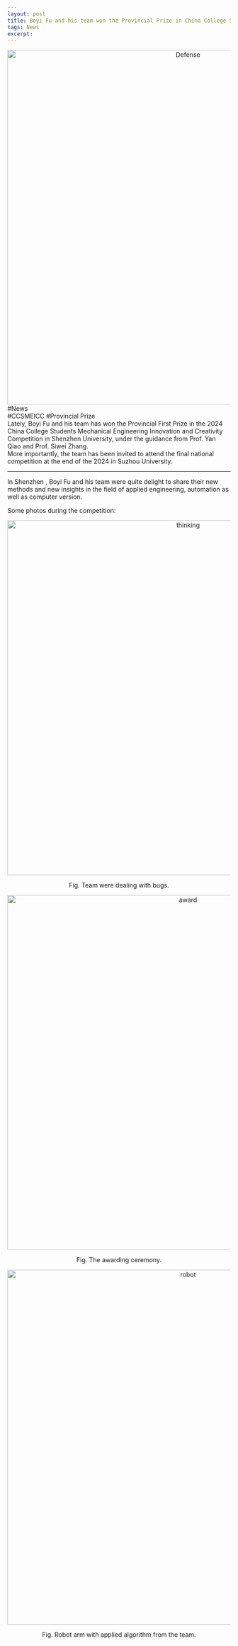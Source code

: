 ```yaml
---
layout: post
title: Boyi Fu and his team won the Provincial Prize in China College Students Mechanical Engineering Innovation and Creativity Competition Intelligent Precision Assembly Competition(Guangdong-HK-Macao)!
tags: News
excerpt: 
---
```


<div align="center">
  <img src="{{ site.baseurl }}/images/CCSMEICC/groupphoto.jpg" alt="Defense" width="800"/>
</div>
<div class="tooltip-container-lightblue">
  <span class="text-lightblue">#News</span>
</div><div class="tooltip-container-red"><span class="text-red">#CCSMEICC</span> <span class="text-red">#Provincial Prize</span> </div>
Lately, Boyi Fu and his team has won the Provincial First Prize in the 2024 China College Students Mechanical Engineering Innovation and Creativity Competition in Shenzhen University, under the guidance from Prof. Yan Qiao and Prof. Siwei Zhang.<br/>
More importantly, the team has been invited to attend the final national competition at the end of the 2024 in Suzhou University.
<br/>

---

In Shenzhen , Boyi Fu and his team were quite delight to share their new methods and new insights in the field of applied engineering, automation as well as computer version.<br/>

Some photos during the competition:
<div align="center">
  <img src="{{ site.baseurl }}/images/CCSMEICC/groupphoto2.jpg" alt="thinking" width="800"/><br/>
</div>
<p style="text-align: center;">Fig. Team were dealing with bugs.</p>

<div align="center">
  <img src="{{ site.baseurl }}/images/CCSMEICC/Award.jpg" alt="award" width="800"/><br/>
</div>
<p style="text-align: center;">Fig. The awarding ceremony.</p>

<div align="center">
  <img src="{{ site.baseurl }}/images/CCSMEICC/robot.jpg" alt="robot" width="800"/><br/>
</div>
<p style="text-align: center;">Fig. Robot arm with applied algorithm from the team.</p>
